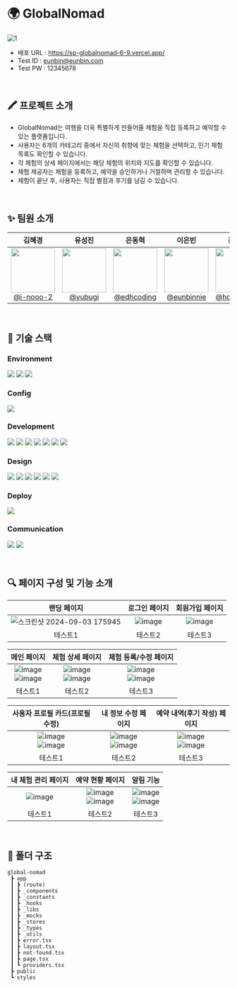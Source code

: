 # 🌍 GlobalNomad
![1](https://github.com/user-attachments/assets/682546c1-d6b3-4e85-940d-bfa2f8c1431c)
- 배포 URL : https://sp-globalnomad-6-9.vercel.app/
- Test ID : eunbin@eunbin.com
- Test PW : 12345678
<br />

## 🖍️ 프로젝트 소개
- GlobalNomad는 여행을 더욱 특별하게 만들어줄 체험을 직접 등록하고 예약할 수 있는 플랫폼입니다.
- 사용자는 6개의 카테고리 중에서 자신의 취향에 맞는 체험을 선택하고, 인기 체험 목록도 확인할 수 있습니다.
- 각 체험의 상세 페이지에서는 해당 체험의 위치와 지도를 확인할 수 있습니다.
- 체험 제공자는 체험을 등록하고, 예약을 승인하거나 거절하며 관리할 수 있습니다.
- 체험이 끝난 후, 사용자는 직접 별점과 후기를 남길 수 있습니다.
<br />

## ✨ 팀원 소개
<div align="center">

|                                                          **김혜경**                                                           |                                                           **유성진**                                                            |                                                        **은동혁**                                                        |                                                          **이은빈**                                                           |                                                        **홍서하**                                                         |
| :---------------------------------------------------------------------------------------------------------------------------: | :-----------------------------------------------------------------------------------------------------------------------------: | :----------------------------------------------------------------------------------------------------------------------: | :---------------------------------------------------------------------------------------------------------------------------: | :-----------------------------------------------------------------------------------------------------------------------: |
| [<img src="https://avatars.githubusercontent.com/u/168407977?v=4" height=100> <br/> @i-nooo-2](https://github.com/i-nooo-2) | [<img src="https://avatars.githubusercontent.com/u/141720486?v=4" height=100> <br/> @yubugi](https://github.com/yubugi) | [<img src="https://avatars.githubusercontent.com/u/156271070?v=4" height=100> <br/> @edhcoding](https://github.com/edhcoding) | [<img src="https://avatars.githubusercontent.com/u/110139747?v=4" height=100> <br/> @eunbinnie](https://github.com/eunbinnie) | [<img src="https://avatars.githubusercontent.com/u/122506809?v=4" height=100> <br/> @hongseoha](https://github.com/hongseoha) |
</div>

<br />

## 🦖 기술 스택
### Environment
<img src="https://img.shields.io/badge/Visual%20Studio%20Code-007ACC?style=for-the-badge&logo=visual-studio-code&logoColor=white"> <img src="https://img.shields.io/badge/github-181717?style=for-the-badge&logo=github&logoColor=white"> <img src="https://img.shields.io/badge/git-F05032?style=for-the-badge&logo=git&logoColor=white">

### Config
<img src="https://img.shields.io/badge/yarn-2C8EBB?style=for-the-badge&logo=yarn&logoColor=white">

### Development
<img src="https://img.shields.io/badge/next.js-000000?style=for-the-badge&logo=next.js&logoColor=white"> <img src="https://img.shields.io/badge/typescript-3178C6?style=for-the-badge&logo=typescript&logoColor=white"> <img src="https://img.shields.io/badge/react-61DAFB?style=for-the-badge&logo=react&logoColor=white"> <img src="https://img.shields.io/badge/zustand-000000?style=for-the-badge&logo=zustand&logoColor=white"> <img src="https://img.shields.io/badge/tanstackquery-FF4154?style=for-the-badge&logo=tanstackquery&logoColor=white"> <img src="https://img.shields.io/badge/swagger-85EA2D?style=for-the-badge&logo=swagger&logoColor=white"> <img src="https://img.shields.io/badge/axios-5A29E4?style=for-the-badge&logo=axios&logoColor=white">

### Design
<img src="https://img.shields.io/badge/tailwindcss-06B6D4?style=for-the-badge&logo=tailwindcss&logoColor=white"> <img src="https://img.shields.io/badge/emblacarousel-000000?style=for-the-badge&logo=emblacarousel&logoColor=white"> <img src="https://img.shields.io/badge/lottie-006699?style=for-the-badge&logo=lottie&logoColor=white"> <img src="https://img.shields.io/badge/shadcn/ui-000000?style=for-the-badge&logo=shadcn/ui&logoColor=white"> <img src="https://img.shields.io/badge/framer-0055FF?style=for-the-badge&logo=framer&logoColor=white"> <img src="https://img.shields.io/badge/reactquill-00B7E8?style=for-the-badge&logo=reactquill&logoColor=white">

### Deploy
<img src="https://img.shields.io/badge/vercel-000000?style=for-the-badge&logo=vercel&logoColor=white">

### Communication
<img src="https://img.shields.io/badge/notion-000000?style=for-the-badge&logo=notion&logoColor=white"> <img src="https://img.shields.io/badge/discord-5865F2?style=for-the-badge&logo=discord&logoColor=white">

<br />

## 🔍 페이지 구성 및 기능 소개
|랜딩 페이지|로그인 페이지|회원가입 페이지|
|:---:|:---:|:---:|
|![스크린샷 2024-09-03 175945](https://github.com/user-attachments/assets/47d28b46-920f-45a1-a66f-599dcef2c60d)|![image](https://github.com/user-attachments/assets/790bfc06-a9df-4af3-8536-13a08628bef1)|![image](https://github.com/user-attachments/assets/3a32223e-90ce-4f28-9966-525c086cff7f)|
|테스트1|테스트2|테스트3|

|메인 페이지|체험 상세 페이지|체험 등록/수정 페이지|
|:---:|:---:|:---:|
|![image](https://github.com/user-attachments/assets/95a050e1-9bd2-44b4-a467-80e03b6b6551)<br/>![image](https://github.com/user-attachments/assets/a19f4ca5-80eb-4b61-ac2e-81a1d4151ba6)|![image](https://github.com/user-attachments/assets/cb72a63c-fd59-4a79-951e-3781bd29e9ca)<br/>![image](https://github.com/user-attachments/assets/e9e00a9b-82aa-4306-a803-5438f5d32de7)|![image](https://github.com/user-attachments/assets/d708aaaa-ed63-4dd5-87a6-614f4cdeb052)<br/>![image](https://github.com/user-attachments/assets/e416ba5a-ec74-4305-b5f3-55c959f66380)|
|테스트1|테스트2|테스트3|

|사용자 프로필 카드(프로필 수정)|내 정보 수정 페이지|예약 내역(후기 작성) 페이지|
|:---:|:---:|:---:|
|![image](https://github.com/user-attachments/assets/2d4f9725-ad0c-48a7-a298-ec21e071ef98)<br/>![image](https://github.com/user-attachments/assets/309d0e18-6fcc-4677-949f-bb058acd9911)|![image](https://github.com/user-attachments/assets/76eb9481-aebb-44ca-8874-8245fec87484)<br/>![image](https://github.com/user-attachments/assets/6c0d9973-cfdb-4834-9a12-fd3fec53cdfb)|![image](https://github.com/user-attachments/assets/9ae093ca-8cbe-46d9-b53b-5c5cd5c9555d)<br/>![image](https://github.com/user-attachments/assets/dcaa9a8f-0f28-4461-bce5-c6beb3e8d52e)|
|테스트1|테스트2|테스트3|

|내 체험 관리 페이지|예약 현황 페이지|알림 기능|
|:---:|:---:|:---:|
|![image](https://github.com/user-attachments/assets/7604c53d-d673-4e0f-9822-83d2bd255891)|![image](https://github.com/user-attachments/assets/533bd907-5748-4ec0-85ba-286ed86f8572)<br/>![image](https://github.com/user-attachments/assets/3eee64c1-4d0a-4067-8eca-8cdd9790d806)|![image](https://github.com/user-attachments/assets/f56cc03c-3bf5-479f-ab2c-897b3090fcd4)<br/>![image](https://github.com/user-attachments/assets/244e966c-da56-43d9-9641-f6df0add9b24)|
|테스트1|테스트2|테스트3|

<br />

## 📂 폴더 구조
```
global-nomad
 ┣ app
 ┃ ┣ (route)
 ┃ ┣ _components
 ┃ ┣ _constants
 ┃ ┣ _hooks
 ┃ ┣ _libs
 ┃ ┣ _mocks
 ┃ ┣ _stores
 ┃ ┣ _types
 ┃ ┣ _utils
 ┃ ┣ error.tsx
 ┃ ┣ layout.tsx
 ┃ ┣ not-found.tsx
 ┃ ┣ page.tsx
 ┃ ┗ providers.tsx
 ┣ public
 ┗ styles
```